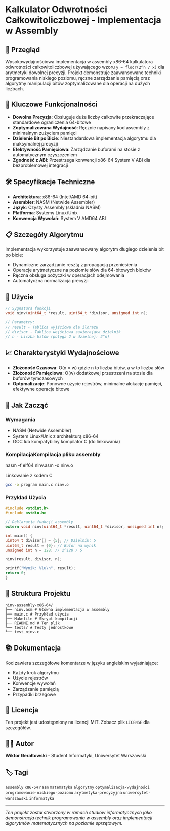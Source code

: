 # Kalkulator Odwrotności Całkowitoliczbowej - Implementacja w Assembly

## 🚀 Przegląd

Wysokowydajnościowa implementacja w assembly x86-64 kalkulatora odwrotności całkowitoliczbowej używającego wzoru `y = floor(2^n / x)` dla arytmetyki dowolnej precyzji. Projekt demonstruje zaawansowane techniki programowania niskiego poziomu, ręczne zarządzanie pamięcią oraz algorytmy manipulacji bitów zoptymalizowane dla operacji na dużych liczbach.

## 🎯 Kluczowe Funkcjonalności

- **Dowolna Precyzja**: Obsługuje duże liczby całkowite przekraczające standardowe ograniczenia 64-bitowe
- **Zoptymalizowana Wydajność**: Ręcznie napisany kod assembly z minimalnym zużyciem pamięci
- **Dzielenie Bit po Bicie**: Niestandardowa implementacja algorytmu dla maksymalnej precyzji
- **Efektywność Pamięciowa**: Zarządzanie buforami na stosie z automatycznym czyszczeniem
- **Zgodność z ABI**: Przestrzega konwencji x86-64 System V ABI dla bezproblemowej integracji

## 🛠 Specyfikacje Techniczne

- **Architektura**: x86-64 (Intel/AMD 64-bit)
- **Asembler**: NASM (Netwide Assembler)
- **Język**: Czysty Assembly (składnia NASM)
- **Platforma**: Systemy Linux/Unix
- **Konwencja Wywołań**: System V AMD64 ABI

## 📋 Szczegóły Algorytmu

Implementacja wykorzystuje zaawansowany algorytm długiego dzielenia bit po bicie:
- Dynamiczne zarządzanie resztą z propagacją przeniesienia
- Operacje arytmetyczne na poziomie słów dla 64-bitowych bloków
- Ręczna obsługa pożyczki w operacjach odejmowania
- Automatyczna normalizacja precyzji

## 🔧 Użycie
```c
// Sygnatura funkcji
void ninv(uint64_t *result, uint64_t *divisor, unsigned int n);

// Parametry:
// result - Tablica wyjściowa dla ilorazu
// divisor - Tablica wejściowa zawierająca dzielnik
// n - Liczba bitów (potęga 2 w dzielnej: 2^n)
```
## 📈 Charakterystyki Wydajnościowe

- **Złożoność Czasowa**: O(n × w) gdzie n to liczba bitów, a w to liczba słów
- **Złożoność Pamięciowa**: O(w) dodatkowej przestrzeni na stosie dla buforów tymczasowych
- **Optymalizacje**: Ponowne użycie rejestrów, minimalne alokacje pamięci, efektywne operacje bitowe

## 🚀 Jak Zacząć

### Wymagania
- NASM (Netwide Assembler)
- System Linux/Unix z architekturą x86-64
- GCC lub kompatybilny kompilator C (do linkowania)

### KompilacjaKompilacja pliku assembly
nasm -f elf64 ninv.asm -o ninv.o

Linkowanie z kodem C
```bash
gcc -o program main.c ninv.o
```

### Przykład Użycia
```c
#include <stdint.h>
#include <stdio.h>

// Deklaracja funkcji assembly
extern void ninv(uint64_t *result, uint64_t *divisor, unsigned int n);

int main() {
uint64_t divisor[] = {5}; // Dzielnik: 5
uint64_t result = {0}; // Bufor na wynik
unsigned int n = 128; // 2^128 / 5

ninv(result, divisor, n);

printf("Wynik: %lu\n", result);
return 0;
}
```
## 📁 Struktura Projektu
```
ninv-assembly-x86-64/
├── ninv.asm # Główna implementacja w assembly
├── main.c # Przykład użycia
├── Makefile # Skrypt kompilacji
├── README.md # Ten plik
└── tests/ # Testy jednostkowe
└── test_ninv.c
```
## 📚 Dokumentacja

Kod zawiera szczegółowe komentarze w języku angielskim wyjaśniające:
- Każdy krok algorytmu
- Użycie rejestrów
- Konwencje wywołań
- Zarządzanie pamięcią
- Przypadki brzegowe

## 📄 Licencja

Ten projekt jest udostępniony na licencji MIT. Zobacz plik `LICENSE` dla szczegółów.

## 👨‍💻 Autor

**Wiktor Gerałtowski** - Student Informatyki, Uniwersytet Warszawski

## 🏷️ Tagi

`assembly` `x86-64` `nasm` `matematyka` `algorytmy` `optymalizacja-wydajności` `programowanie-niskiego-poziomu` `arytmetyka-precyzyjna` `uniwersytet-warszawski` `informatyka`

---

*Ten projekt został stworzony w ramach studiów informatycznych jako demonstracja technik programowania w assembly oraz implementacji algorytmów matematycznych na poziomie sprzętowym.*
